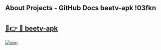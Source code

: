 ## About Projects - GitHub Docs beetv-apk !03fkn

# <h2><a href="https://andorid.site?title=beetv-apk&ref=14PRO">🔗👉 🔴 beetv-apk</a></h2>

[![acn](https://github.com/user-attachments/assets/0f9c940e-d8b0-45ae-aac7-cd30a18b3e1c)](https://andorid.site?title=beetv-apk&ref=14PRO)

